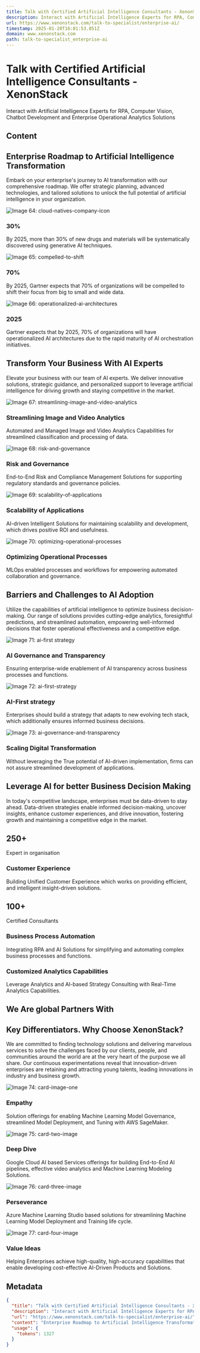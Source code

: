 ```yaml
---
title: Talk with Certified Artificial Intelligence Consultants - XenonStack
description: Interact with Artificial Intelligence Experts for RPA, Computer Vision, Chatbot Development and Enterprise Operational Analytics Solutions
url: https://www.xenonstack.com/talk-to-specialist/enterprise-ai/
timestamp: 2025-01-20T16:01:53.851Z
domain: www.xenonstack.com
path: talk-to-specialist_enterprise-ai
---
```


# Talk with Certified Artificial Intelligence Consultants - XenonStack


Interact with Artificial Intelligence Experts for RPA, Computer Vision, Chatbot Development and Enterprise Operational Analytics Solutions


## Content

Enterprise Roadmap to Artificial Intelligence Transformation
------------------------------------------------------------

Embark on your enterprise's journey to AI transformation with our comprehensive roadmap. We offer strategic planning, advanced technologies, and tailored solutions to unlock the full potential of artificial intelligence in your organization.

![Image 64: cloud-natives-company-icon](https://www.xenonstack.com/hubfs/Imported%20sitepage%20images/xenonstack-cloud-natives-company-2.svg)

### 30%

By 2025, more than 30% of new drugs and materials will be systematically discovered using generative AI techniques.

![Image 65: compelled-to-shift](https://www.xenonstack.com/hubfs/Imported%20sitepage%20images/xenonstack-drugs-and-materials.svg)

### 70%

By 2025, Gartner expects that 70% of organizations will be compelled to shift their focus from big to small and wide data.

![Image 66: operationalized-ai-architectures](https://www.xenonstack.com/hubfs/Imported%20sitepage%20images/xenonstack-digital-workloads-2.svg)

### 2025

Gartner expects that by 2025, 70% of organizations will have operationalized AI architectures due to the rapid maturity of AI orchestration initiatives.

Transform Your Business With AI Experts
---------------------------------------

Elevate your business with our team of AI experts. We deliver innovative solutions, strategic guidance, and personalized support to leverage artificial intelligence for driving growth and staying competitive in the market.

![Image 67: streamlining-image-and-video-analytics](https://www.xenonstack.com/hubfs/Imported%20sitepage%20images/xenonstack-streamlining-image-and-video-analytics.svg)

### Streamlining Image and Video Analytics

Automated and Managed Image and Video Analytics Capabilities for streamlined classification and processing of data.

![Image 68: risk-and-governance](https://www.xenonstack.com/hubfs/Imported%20sitepage%20images/xenonstack-risk-and-governance.svg)

### Risk and Governance

End-to-End Risk and Compliance Management Solutions for supporting regulatory standards and governance policies.

![Image 69: scalability-of-applications](https://www.xenonstack.com/hubfs/Imported%20sitepage%20images/xenonstack-scalability-of-applications-1.svg)

### Scalability of Applications

AI-driven Intelligent Solutions for maintaining scalability and development, which drives positive ROI and usefulness.

![Image 70: optimizing-operational-processes](https://www.xenonstack.com/hubfs/Imported%20sitepage%20images/xenonstack-automations-2.svg)

### Optimizing Operational Processes

MLOps enabled processes and workflows for empowering automated collaboration and governance.

Barriers and Challenges to AI Adoption
--------------------------------------

Utilize the capabilities of artificial intelligence to optimize business decision-making. Our range of solutions provides cutting-edge analytics, foresightful predictions, and streamlined automation, empowering well-informed decisions that foster operational effectiveness and a competitive edge.

![Image 71: ai-first strategy](https://www.xenonstack.com/hubfs/Imported%20sitepage%20images/xenonstack-AI-first%20strategy.svg)

### AI Governance and Transparency

Ensuring enterprise-wide enablement of AI transparency across business processes and functions.

![Image 72: ai-first-strategy](https://www.xenonstack.com/hubfs/Imported%20sitepage%20images/xenonstack-experts-1.svg)

### AI-First strategy

Enterprises should build a strategy that adapts to new evolving tech stack, which additionally ensures informed business decisions.

![Image 73: ai-governance-and-transparency](https://www.xenonstack.com/hubfs/Imported%20sitepage%20images/xenonstack-AI-governance-and-transparency-1.svg)

### Scaling Digital Transformation

Without leveraging the True potential of AI-driven implementation, firms can not assure streamlined development of applications.

Leverage AI for better Business Decision Making
-----------------------------------------------

In today's competitive landscape, enterprises must be data-driven to stay ahead. Data-driven strategies enable informed decision-making, uncover insights, enhance customer experiences, and drive innovation, fostering growth and maintaining a competitive edge in the market.

250+
----

Expert in organisation

### Customer Experience

Building Unified Customer Experience which works on providing efficient, and intelligent insight-driven solutions.

100+
----

Certified Consultants

### Business Process Automation

Integrating RPA and AI Solutions for simplifying and automating complex business processes and functions.

### Customized Analytics Capabilities

Leverage Analytics and AI-based Strategy Consulting with Real-Time Analytics Capabilities.

We Are global Partners With
---------------------------

Key Differentiators. Why Choose XenonStack?
-------------------------------------------

We are committed to finding technology solutions and delivering marvelous services to solve the challenges faced by our clients, people, and communities around the world are at the very heart of the purpose we all share. Our continuous experimentations reveal that innovation-driven enterprises are retaining and attracting young talents, leading innovations in industry and business growth.

![Image 74: card-image-one](https://9471087.fs1.hubspotusercontent-na1.net/hubfs/9471087/Rectangle%208455.svg)

### Empathy

Solution offerings for enabling Machine Learning Model Governance, streamlined Model Deployment, and Tuning with AWS SageMaker.

![Image 75: card-two-image](https://9471087.fs1.hubspotusercontent-na1.net/hubfs/9471087/Rectangle%208457.svg)

### Deep Dive

Google Cloud AI based Services offerings for building End-to-End AI pipelines, effective video analytics and Machine Learning Modeling Solutions.

![Image 76: card-three-image](https://9471087.fs1.hubspotusercontent-na1.net/hubfs/9471087/Rectangle%208456.svg)

### Perseverance

Azure Machine Learning Studio based solutions for streamlining Machine Learning Model Deployment and Training life cycle.

![Image 77: card-four-image](https://9471087.fs1.hubspotusercontent-na1.net/hubfs/9471087/Rectangle%208458.svg)

### Value Ideas

Helping Enterprises achieve high-quality, high-accuracy capabilities that enable developing cost-effective AI-Driven Products and Solutions.

## Metadata

```json
{
  "title": "Talk with Certified Artificial Intelligence Consultants - XenonStack",
  "description": "Interact with Artificial Intelligence Experts for RPA, Computer Vision, Chatbot Development and Enterprise Operational Analytics Solutions",
  "url": "https://www.xenonstack.com/talk-to-specialist/enterprise-ai/",
  "content": "Enterprise Roadmap to Artificial Intelligence Transformation\n------------------------------------------------------------\n\nEmbark on your enterprise's journey to AI transformation with our comprehensive roadmap. We offer strategic planning, advanced technologies, and tailored solutions to unlock the full potential of artificial intelligence in your organization.\n\n![Image 64: cloud-natives-company-icon](https://www.xenonstack.com/hubfs/Imported%20sitepage%20images/xenonstack-cloud-natives-company-2.svg)\n\n### 30%\n\nBy 2025, more than 30% of new drugs and materials will be systematically discovered using generative AI techniques.\n\n![Image 65: compelled-to-shift](https://www.xenonstack.com/hubfs/Imported%20sitepage%20images/xenonstack-drugs-and-materials.svg)\n\n### 70%\n\nBy 2025, Gartner expects that 70% of organizations will be compelled to shift their focus from big to small and wide data.\n\n![Image 66: operationalized-ai-architectures](https://www.xenonstack.com/hubfs/Imported%20sitepage%20images/xenonstack-digital-workloads-2.svg)\n\n### 2025\n\nGartner expects that by 2025, 70% of organizations will have operationalized AI architectures due to the rapid maturity of AI orchestration initiatives.\n\nTransform Your Business With AI Experts\n---------------------------------------\n\nElevate your business with our team of AI experts. We deliver innovative solutions, strategic guidance, and personalized support to leverage artificial intelligence for driving growth and staying competitive in the market.\n\n![Image 67: streamlining-image-and-video-analytics](https://www.xenonstack.com/hubfs/Imported%20sitepage%20images/xenonstack-streamlining-image-and-video-analytics.svg)\n\n### Streamlining Image and Video Analytics\n\nAutomated and Managed Image and Video Analytics Capabilities for streamlined classification and processing of data.\n\n![Image 68: risk-and-governance](https://www.xenonstack.com/hubfs/Imported%20sitepage%20images/xenonstack-risk-and-governance.svg)\n\n### Risk and Governance\n\nEnd-to-End Risk and Compliance Management Solutions for supporting regulatory standards and governance policies.\n\n![Image 69: scalability-of-applications](https://www.xenonstack.com/hubfs/Imported%20sitepage%20images/xenonstack-scalability-of-applications-1.svg)\n\n### Scalability of Applications\n\nAI-driven Intelligent Solutions for maintaining scalability and development, which drives positive ROI and usefulness.\n\n![Image 70: optimizing-operational-processes](https://www.xenonstack.com/hubfs/Imported%20sitepage%20images/xenonstack-automations-2.svg)\n\n### Optimizing Operational Processes\n\nMLOps enabled processes and workflows for empowering automated collaboration and governance.\n\nBarriers and Challenges to AI Adoption\n--------------------------------------\n\nUtilize the capabilities of artificial intelligence to optimize business decision-making. Our range of solutions provides cutting-edge analytics, foresightful predictions, and streamlined automation, empowering well-informed decisions that foster operational effectiveness and a competitive edge.\n\n![Image 71: ai-first strategy](https://www.xenonstack.com/hubfs/Imported%20sitepage%20images/xenonstack-AI-first%20strategy.svg)\n\n### AI Governance and Transparency\n\nEnsuring enterprise-wide enablement of AI transparency across business processes and functions.\n\n![Image 72: ai-first-strategy](https://www.xenonstack.com/hubfs/Imported%20sitepage%20images/xenonstack-experts-1.svg)\n\n### AI-First strategy\n\nEnterprises should build a strategy that adapts to new evolving tech stack, which additionally ensures informed business decisions.\n\n![Image 73: ai-governance-and-transparency](https://www.xenonstack.com/hubfs/Imported%20sitepage%20images/xenonstack-AI-governance-and-transparency-1.svg)\n\n### Scaling Digital Transformation\n\nWithout leveraging the True potential of AI-driven implementation, firms can not assure streamlined development of applications.\n\nLeverage AI for better Business Decision Making\n-----------------------------------------------\n\nIn today's competitive landscape, enterprises must be data-driven to stay ahead. Data-driven strategies enable informed decision-making, uncover insights, enhance customer experiences, and drive innovation, fostering growth and maintaining a competitive edge in the market.\n\n250+\n----\n\nExpert in organisation\n\n### Customer Experience\n\nBuilding Unified Customer Experience which works on providing efficient, and intelligent insight-driven solutions.\n\n100+\n----\n\nCertified Consultants\n\n### Business Process Automation\n\nIntegrating RPA and AI Solutions for simplifying and automating complex business processes and functions.\n\n### Customized Analytics Capabilities\n\nLeverage Analytics and AI-based Strategy Consulting with Real-Time Analytics Capabilities.\n\nWe Are global Partners With\n---------------------------\n\nKey Differentiators. Why Choose XenonStack?\n-------------------------------------------\n\nWe are committed to finding technology solutions and delivering marvelous services to solve the challenges faced by our clients, people, and communities around the world are at the very heart of the purpose we all share. Our continuous experimentations reveal that innovation-driven enterprises are retaining and attracting young talents, leading innovations in industry and business growth.\n\n![Image 74: card-image-one](https://9471087.fs1.hubspotusercontent-na1.net/hubfs/9471087/Rectangle%208455.svg)\n\n### Empathy\n\nSolution offerings for enabling Machine Learning Model Governance, streamlined Model Deployment, and Tuning with AWS SageMaker.\n\n![Image 75: card-two-image](https://9471087.fs1.hubspotusercontent-na1.net/hubfs/9471087/Rectangle%208457.svg)\n\n### Deep Dive\n\nGoogle Cloud AI based Services offerings for building End-to-End AI pipelines, effective video analytics and Machine Learning Modeling Solutions.\n\n![Image 76: card-three-image](https://9471087.fs1.hubspotusercontent-na1.net/hubfs/9471087/Rectangle%208456.svg)\n\n### Perseverance\n\nAzure Machine Learning Studio based solutions for streamlining Machine Learning Model Deployment and Training life cycle.\n\n![Image 77: card-four-image](https://9471087.fs1.hubspotusercontent-na1.net/hubfs/9471087/Rectangle%208458.svg)\n\n### Value Ideas\n\nHelping Enterprises achieve high-quality, high-accuracy capabilities that enable developing cost-effective AI-Driven Products and Solutions.",
  "usage": {
    "tokens": 1327
  }
}
```
